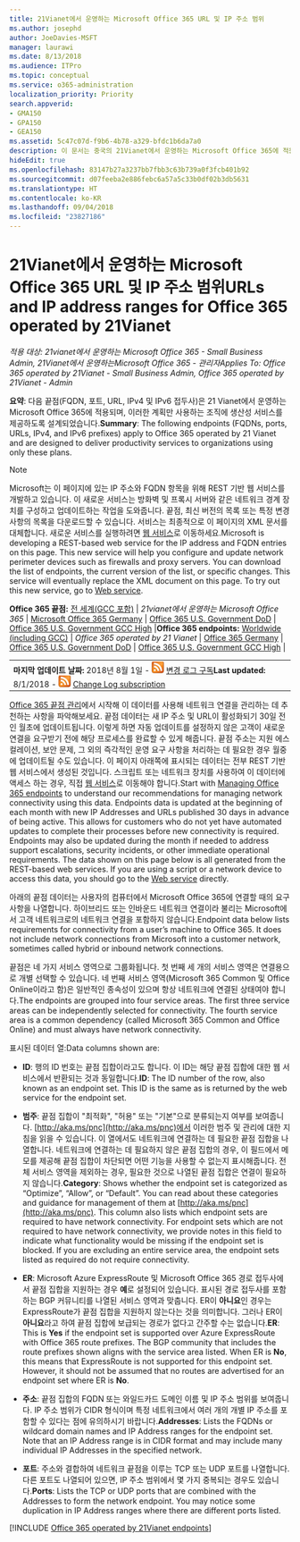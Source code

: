 ```yaml
---
title: 21Vianet에서 운영하는 Microsoft Office 365 URL 및 IP 주소 범위
ms.author: josephd
author: JoeDavies-MSFT
manager: laurawi
ms.date: 8/13/2018
ms.audience: ITPro
ms.topic: conceptual
ms.service: o365-administration
localization_priority: Priority
search.appverid:
- GMA150
- GPA150
- GEA150
ms.assetid: 5c47c07d-f9b6-4b78-a329-bfdc1b6da7a0
description: 이 문서는 중국의 21Vianet에서 운영하는 Microsoft Office 365에 적용됩니다. 이 문서는 21Vianet에서 운영하는 Microsoft Office 365에서 사용하는 URL 및 IP 주소 범위를 나열합니다.
hideEdit: true
ms.openlocfilehash: 83147b27a3237bb7fbb3c63b739a0f3fcb401b92
ms.sourcegitcommit: d07feeba2e886febc6a57a5c33b0df02b3db5631
ms.translationtype: HT
ms.contentlocale: ko-KR
ms.lasthandoff: 09/04/2018
ms.locfileid: "23827186"
---
```

# <a name="urls-and-ip-address-ranges-for-office-365-operated-by-21vianet"></a><span data-ttu-id="8935d-104">21Vianet에서 운영하는 Microsoft Office 365 URL 및 IP 주소 범위</span><span class="sxs-lookup"><span data-stu-id="8935d-104">URLs and IP address ranges for Office 365 operated by 21Vianet</span></span>

 <span data-ttu-id="8935d-105">*적용 대상: 21vianet에서 운영하는 Microsoft Office 365 - Small Business Admin, 21Vianet에서 운영하는Microsoft Office 365 - 관리자*</span><span class="sxs-lookup"><span data-stu-id="8935d-105">*Applies To: Office 365 operated by 21Vianet - Small Business Admin, Office 365 operated by 21Vianet - Admin*</span></span>

<span data-ttu-id="8935d-106">**요약**: 다음 끝점(FQDN, 포트, URL, IPv4 및 IPv6 접두사)은 21 Vianet에서 운영하는 Microsoft Office 365에 적용되며, 이러한 계획만 사용하는 조직에 생산성 서비스를 제공하도록 설계되었습니다.</span><span class="sxs-lookup"><span data-stu-id="8935d-106">**Summary**: The following endpoints (FQDNs, ports, URLs, IPv4, and IPv6 prefixes) apply to Office 365 operated by 21 Vianet and are designed to deliver productivity services to organizations using only these plans.</span></span>
  
> [!NOTE]
> <span data-ttu-id="8935d-p102">Microsoft는 이 페이지에 있는 IP 주소와 FQDN 항목을 위해 REST 기반 웹 서비스를 개발하고 있습니다. 이 새로운 서비스는 방화벽 및 프록시 서버와 같은 네트워크 경계 장치를 구성하고 업데이트하는 작업을 도와줍니다. 끝점, 최신 버전의 목록 또는 특정 변경 사항의 목록을 다운로드할 수 있습니다. 서비스는 최종적으로 이 페이지의 XML 문서를 대체합니다. 새로운 서비스를 실행하려면 [웹 서비스](office-365-ip-web-service.md)로 이동하세요.</span><span class="sxs-lookup"><span data-stu-id="8935d-p102">Microsoft is developing a REST-based web service for the IP address and FQDN entries on this page. This new service will help you configure and update network perimeter devices such as firewalls and proxy servers. You can download the list of endpoints, the current version of the list, or specific changes. This service will eventually replace the XML document on this page. To try out this new service, go to [Web service](office-365-ip-web-service.md).</span></span> 
  
 <span data-ttu-id="8935d-112">**Office 365 끝점:** [전 세계(GCC 포함)](urls-and-ip-address-ranges.md)  | *21vianet에서 운영하는 Microsoft Office 365* | [Microsoft Office 365 Germany](office-365-germany-endpoints.md)  |  [Office 365 U.S. Government DoD](office-365-u-s-government-dod-endpoints.md) | [Office 365 U.S. Government GCC High](office-365-u-s-government-gcc-high-endpoints.md) |</span><span class="sxs-lookup"><span data-stu-id="8935d-112">**Office 365 endpoints:** [Worldwide (including GCC)](urls-and-ip-address-ranges.md)  | *Office 365 operated by 21 Vianet* | [Office 365 Germany](office-365-germany-endpoints.md) | [Office 365 U.S. Government DoD](office-365-u-s-government-dod-endpoints.md) | [Office 365 U.S. Government GCC High](office-365-u-s-government-gcc-high-endpoints.md) |</span></span>
  
|||
|:-----|:-----|
|<span data-ttu-id="8935d-113">**마지막 업데이트 날짜:** 2018년 8월 1일 - ![RSS](media/5dc6bb29-25db-4f44-9580-77c735492c4b.png) [변경 로그 구독](http://go.microsoft.com/fwlink/?LinkId=536386)</span><span class="sxs-lookup"><span data-stu-id="8935d-113">**Last updated:** 8/1/2018 - ![RSS](media/5dc6bb29-25db-4f44-9580-77c735492c4b.png) [Change Log subscription](http://go.microsoft.com/fwlink/?LinkId=536386)</span></span>||

<span data-ttu-id="8935d-p103">[Office 365 끝점 관리](managing-office-365-endpoints.md)에서 시작해 이 데이터를 사용해 네트워크 연결을 관리하는 데 추천하는 사항을 파악해보세요. 끝점 데이터는 새 IP 주소 및 URL이 활성화되기 30일 전인 월초에 업데이트됩니다. 이렇게 하면 자동 업데이트를 설정하지 않은 고객이 새로운 연결을 요구받기 전에 해당 프로세스를 완료할 수 있게 해줍니다. 끝점 주소는 지원 에스컬레이션, 보안 문제, 그 외의 즉각적인 운영 요구 사항을 처리하는 데 필요한 경우 월중에 업데이트될 수도 있습니다. 이 페이지 아래쪽에 표시되는 데이터는 전부 REST 기반 웹 서비스에서 생성된 것입니다. 스크립트 또는 네트워크 장치를 사용하여 이 데이터에 액세스 하는 경우, 직접 [웹 서비스](office-365-ip-web-service.md)로 이동해야 합니다.</span><span class="sxs-lookup"><span data-stu-id="8935d-p103">Start with [Managing Office 365 endpoints](managing-office-365-endpoints.md) to understand our recommendations for managing network connectivity using this data. Endpoints data is updated at the beginning of each month with new IP Addresses and URLs published 30 days in advance of being active. This allows for customers who do not yet have automated updates to complete their processes before new connectivity is required. Endpoints may also be updated during the month if needed to address support escalations, security incidents, or other immediate operational requirements. The data shown on this page below is all generated from the REST-based web services. If you are using a script or a network device to access this data, you should go to the [Web service](office-365-ip-web-service.md) directly.</span></span>

<span data-ttu-id="8935d-p104">아래의 끝점 데이터는 사용자의 컴퓨터에서 Microsoft Office 365에 연결할 때의 요구 사항을 나열합니다. 하이브리드 또는 인바운드 네트워크 연결이라 불리는 Microsoft에서 고객 네트워크로의 네트워크 연결을 포함하지 않습니다.</span><span class="sxs-lookup"><span data-stu-id="8935d-p104">Endpoint data below lists requirements for connectivity from a user’s machine to Office 365. It does not include network connections from Microsoft into a customer network, sometimes called hybrid or inbound network connections.</span></span>

<span data-ttu-id="8935d-p105">끝점은 네 가지 서비스 영역으로 그룹화됩니다. 첫 번째 세 개의 서비스 영역은 연결용으로 개별 선택할 수 있습니다. 네 번째 서비스 영역(Microsoft 365 Common 및 Office Online이라고 함)은 일반적인 종속성이 있으며 항상 네트워크에 연결된 상태여야 합니다.</span><span class="sxs-lookup"><span data-stu-id="8935d-p105">The endpoints are grouped into four service areas. The first three service areas can be independently selected for connectivity. The fourth service area is a common dependency (called Microsoft 365 Common and Office Online) and must always have network connectivity.</span></span>

<span data-ttu-id="8935d-125">표시된 데이터 열:</span><span class="sxs-lookup"><span data-stu-id="8935d-125">Data columns shown are:</span></span>

- <span data-ttu-id="8935d-p106">**ID**: 행의 ID 번호는 끝점 집합이라고도 합니다. 이 ID는 해당 끝점 집합에 대한 웹 서비스에서 반환되는 것과 동일합니다.</span><span class="sxs-lookup"><span data-stu-id="8935d-p106">**ID**: The ID number of the row, also known as an endpoint set. This ID is the same as is returned by the web service for the endpoint set.</span></span>

- <span data-ttu-id="8935d-p107">**범주**: 끝점 집합이 "최적화", "허용" 또는 "기본"으로 분류되는지 여부를 보여줍니다. [http://aka.ms/pnc](http://aka.ms/pnc)에서 이러한 범주 및 관리에 대한 지침을 읽을 수 있습니다. 이 열에서도 네트워크에 연결하는 데 필요한 끝점 집합을 나열합니다. 네트워크에 연결하는 데 필요하지 않은 끝점 집합의 경우, 이 필드에서 메모를 제공해 끝점 집합이 차단되면 어떤 기능을 사용할 수 없는지 표시해줍니다. 전체 서비스 영역을 제외하는 경우, 필요한 것으로 나열된 끝점 집합은 연결이 필요하지 않습니다.</span><span class="sxs-lookup"><span data-stu-id="8935d-p107">**Category**: Shows whether the endpoint set is categorized as “Optimize”, “Allow”, or “Default”. You can read about these categories and guidance for management of them at [http://aka.ms/pnc](http://aka.ms/pnc). This column also lists which endpoint sets are required to have network connectivity. For endpoint sets which are not required to have network connectivity, we provide notes in this field to indicate what functionality would be missing if the endpoint set is blocked. If you are excluding an entire service area, the endpoint sets listed as required do not require connectivity.</span></span>

- <span data-ttu-id="8935d-p108">**ER**: Microsoft Azure ExpressRoute 및 Microsoft Office 365 경로 접두사에서 끝점 집합을 지원하는 경우 **예**로 설정되어 있습니다. 표시된 경로 접두사를 포함하는 BGP 커뮤니티를 나열된 서비스 영역과 맞춥니다. ER이 **아니요**인 경우는 ExpressRoute가 끝점 집합을 지원하지 않는다는 것을 의미합니다. 그러나 ER이 **아니요**라고 하여 끝점 집합에 보급되는 경로가 없다고 간주할 수는 없습니다.</span><span class="sxs-lookup"><span data-stu-id="8935d-p108">**ER**: This is **Yes** if the endpoint set is supported over Azure ExpressRoute with Office 365 route prefixes. The BGP community that includes the route prefixes shown aligns with the service area listed. When ER is **No**, this means that ExpressRoute is not supported for this endpoint set. However, it should not be assumed that no routes are advertised for an endpoint set where ER is **No**.</span></span>

- <span data-ttu-id="8935d-p109">**주소**: 끝점 집합의 FQDN 또는 와일드카드 도메인 이름 및 IP 주소 범위를 보여줍니다. IP 주소 범위가 CIDR 형식이며 특정 네트워크에서 여러 개의 개별 IP 주소를 포함할 수 있다는 점에 유의하시기 바랍니다.</span><span class="sxs-lookup"><span data-stu-id="8935d-p109">**Addresses**: Lists the FQDNs or wildcard domain names and IP Address ranges for the endpoint set. Note that an IP Address range is in CIDR format and may include many individual IP Addresses in the specified network.</span></span>
 
- <span data-ttu-id="8935d-p110">**포트**: 주소와 결합하여 네트워크 끝점을 이루는 TCP 또는 UDP 포트를 나열합니다. 다른 포트도 나열되어 있으면, IP 주소 범위에서 몇 가지 중복되는 경우도 있습니다.</span><span class="sxs-lookup"><span data-stu-id="8935d-p110">**Ports**: Lists the TCP or UDP ports that are combined with the Addresses to form the network endpoint. You may notice some duplication in IP Address ranges where there are different ports listed.</span></span>

[!INCLUDE [Office 365 operated by 21Vianet endpoints](./includes/office-365-operated-by-21vianet-endpoints.md)]


